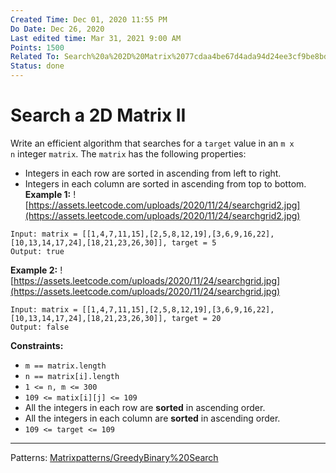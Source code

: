 ```yaml
---
Created Time: Dec 01, 2020 11:55 PM
Do Date: Dec 26, 2020
Last edited time: Mar 31, 2021 9:00 AM
Points: 1500
Related To: Search%20a%202D%20Matrix%2077cdaa4be67d4ada94d24ee3cf9be8bd.md
Status: done
---
```


# Search a 2D Matrix II

Write an efficient algorithm that searches for a `target` value in an `m x n` integer `matrix`. The `matrix` has the following properties:
- Integers in each row are sorted in ascending from left to right.
- Integers in each column are sorted in ascending from top to bottom.
**Example 1:**
![https://assets.leetcode.com/uploads/2020/11/24/searchgrid2.jpg](https://assets.leetcode.com/uploads/2020/11/24/searchgrid2.jpg)
```
Input: matrix = [[1,4,7,11,15],[2,5,8,12,19],[3,6,9,16,22],[10,13,14,17,24],[18,21,23,26,30]], target = 5
Output: true
```
**Example 2:**
![https://assets.leetcode.com/uploads/2020/11/24/searchgrid.jpg](https://assets.leetcode.com/uploads/2020/11/24/searchgrid.jpg)
```
Input: matrix = [[1,4,7,11,15],[2,5,8,12,19],[3,6,9,16,22],[10,13,14,17,24],[18,21,23,26,30]], target = 20
Output: false
```
**Constraints:**
- `m == matrix.length`
- `n == matrix[i].length`
- `1 <= n, m <= 300`
- `109 <= matix[i][j] <= 109`
- All the integers in each row are **sorted** in ascending order.
- All the integers in each column are **sorted** in ascending order.
- `109 <= target <= 109`
---
Patterns: [Matrix](Matrix.md)[patterns/Greedy](patterns/Greedy.md)[Binary%20Search](Binary%20Search.md)